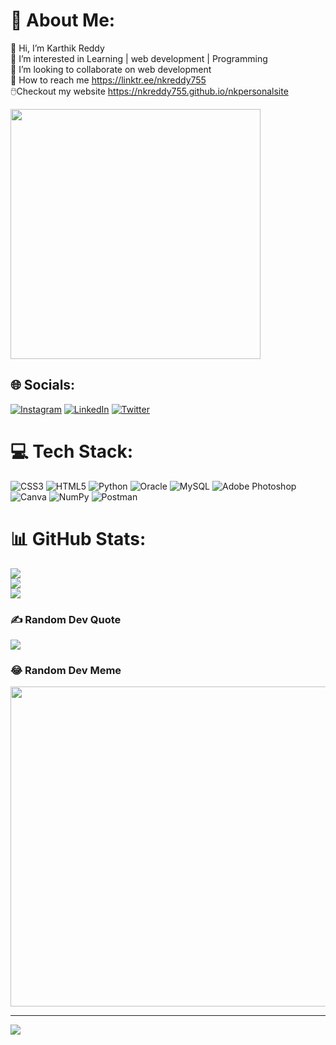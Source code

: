 # 💫 About Me:
<span >👋 Hi, I’m Karthik Reddy<br>🤩 I’m interested in Learning | web development | Programming<br>🤝 I’m looking to collaborate on web development<br>🔗 How to reach me https://linktr.ee/nkreddy755<br>🖱️Checkout my website https://nkreddy755.github.io/nkpersonalsite</span>

<img alien="right" width=400px src="https://camo.githubusercontent.com/5ddf73ad3a205111cf8c686f687fc216c2946a75005718c8da5b837ad9de78c9/68747470733a2f2f7468756d62732e6766796361742e636f6d2f4576696c4e657874446576696c666973682d736d616c6c2e676966" alter="Coding">


## 🌐 Socials:
[![Instagram](https://img.shields.io/badge/Instagram-%23E4405F.svg?logo=Instagram&logoColor=white)](https://instagram.com/karthik_reddy_755) [![LinkedIn](https://img.shields.io/badge/LinkedIn-%230077B5.svg?logo=linkedin&logoColor=white)](https://linkedin.com/in/nkreddy755) [![Twitter](https://img.shields.io/badge/Twitter-%231DA1F2.svg?logo=Twitter&logoColor=white)](https://twitter.com/@nkreddy557) 

# 💻 Tech Stack:
![CSS3](https://img.shields.io/badge/css3-%231572B6.svg?style=flat&logo=css3&logoColor=white) ![HTML5](https://img.shields.io/badge/html5-%23E34F26.svg?style=flat&logo=html5&logoColor=white) ![Python](https://img.shields.io/badge/python-3670A0?style=flat&logo=python&logoColor=ffdd54) ![Oracle](https://img.shields.io/badge/Oracle-F80000?style=flat&logo=oracle&logoColor=white) ![MySQL](https://img.shields.io/badge/mysql-%2300f.svg?style=flat&logo=mysql&logoColor=white) ![Adobe Photoshop](https://img.shields.io/badge/adobephotoshop-%2331A8FF.svg?style=flat&logo=adobephotoshop&logoColor=white) ![Canva](https://img.shields.io/badge/Canva-%2300C4CC.svg?style=flat&logo=Canva&logoColor=white) ![NumPy](https://img.shields.io/badge/numpy-%23013243.svg?style=flat&logo=numpy&logoColor=white) ![Postman](https://img.shields.io/badge/Postman-FF6C37?style=flat&logo=postman&logoColor=white)
# 📊 GitHub Stats:
![](https://github-readme-stats.vercel.app/api?username=nkreddy755&theme=dark&hide_border=false&include_all_commits=false&count_private=false)<br/>
![](https://github-readme-streak-stats.herokuapp.com/?user=nkreddy755&theme=dark&hide_border=false)<br/>
![](https://github-readme-stats.vercel.app/api/top-langs/?username=nkreddy755&theme=dark&hide_border=false&include_all_commits=false&count_private=false&layout=compact)

### ✍️ Random Dev Quote
![](https://quotes-github-readme.vercel.app/api?type=vetical&theme=dark)

### 😂 Random Dev Meme
<img src="https://rm.up.railway.app/" width="512px"/>

---
[![](https://visitcount.itsvg.in/api?id=nkreddy755&icon=0&color=12)](https://visitcount.itsvg.in)

<!-- Proudly created with GPRM ( https://gprm.itsvg.in ) -->
